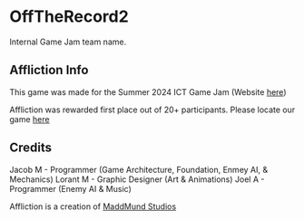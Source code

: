 # OffTheRecord2
Internal Game Jam team name.

## Affliction Info
This game was made for the Summer 2024 ICT Game Jam (Website [here](https://itch.io/jam/ict-game-jam-summer-2024))

Affliction was rewarded first place out of 20+ participants.
Please locate our game [here](https://maddmundstudios.itch.io/affliction)



## Credits
Jacob M - Programmer (Game Architecture, Foundation, Enmey AI, & Mechanics)
Lorant M - Graphic Designer (Art & Animations)
Joel A - Programmer (Enemy AI & Music)


Affliction is a creation of [MaddMund Studios](https://maddmundstudios.itch.io/)
